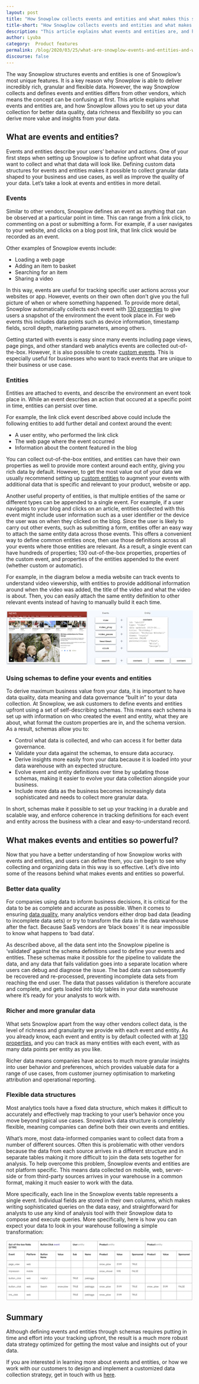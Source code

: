 ```yaml
---
layout: post
title: "How Snowplow collects events and entities and what makes this so powerful"
title-short: "How Snowplow collects events and entities and what makes this so powerful"
description: "This article explains what events and entities are, and how they allow you to set up your data collection for better data quality, data richness and flexibility so you can derive more value and insights from your data"
author: Lyuba
category:  Product features
permalink: /blog/2020/03/25/what-are-snowplow-events-and-entities-and-what-makes-them-so-powerful/
discourse: false
---
```



The way Snowplow structures events and entities is one of Snowplow’s most unique features. It is a key reason why Snowplow is able to deliver incredibly rich, granular and flexible data. However, the way Snowplow collects and defines events and entities differs from other vendors, which means the concept can be confusing at first. This article explains what events and entities are, and how Snowplow allows you to set up your data collection for better data quality, data richness and flexibility so you can derive more value and insights from your data.


## What are events and entities?

Events and entities describe your users’ behavior and actions. One of your first steps when setting up Snowplow is to define upfront what data you want to collect and what that data will look like. Defining custom data structures for events and entities makes it possible to collect granular data shaped to your business and use cases, as well as improve the quality of your data. Let’s take a look at events and entities in more detail.



### Events

Similar to other vendors, Snowplow defines an event as anything that can be observed at a particular point in time. This can range from a link click, to commenting on a post or submitting a form. For example, if a user navigates to your website, and clicks on a blog post link, that link click would be recorded as an event.

Other examples of Snowplow events include:

*   Loading a web page
*   Adding an item to basket
*   Searching for an item
*   Sharing a video

In this way, events are useful for tracking specific user actions across your websites or app. However, events on their own often don’t give you the full picture of when or where something happened. To provide more detail, Snowplow automatically collects each event with [130 properties](https://github.com/snowplow/snowplow/wiki/canonical-event-model) to give users a snapshot of the environment the event took place in. For web events this includes data points such as device information, timestamp fields, scroll depth, marketing parameters, among others.

Getting started with events is easy since many events including page views, page pings, and other standard web analytics events are collected out-of-the-box. However, it is also possible to create [custom events](https://docs.snowplowanalytics.com/docs/understanding-tracking-design/out-of-the-box-vs-custom-events-and-entities/). This is especially useful for businesses who want to track events that are unique to their business or use case.


### Entities

Entities are attached to events, and describe the environment an event took place in. While an event describes an action that occured at a specific point in time, entities can persist over time.

For example, the link click event described above could include the following entities to add further detail and context around the event:

*   A user entity, who performed the link click
*   The web page where the event occurred
*   Information about the content featured in the blog

You can collect out-of-the-box entities, and entities can have their own properties as well to provide more context around each entity, giving you rich data by default. However, to get the most value out of your data we usually recommend setting up [custom entities](https://docs.snowplowanalytics.com/docs/understanding-tracking-design/predefined-vs-custom-entities/) to augment your events with additional data that is specific and relevant to your product, website or app.

Another useful property of entities, is that multiple entities of the same or different types can be appended to a single event. For example, if a user navigates to your blog and clicks on an article, entities collected with this event might include user information such as a user identifier or the device the user was on when they clicked on the blog. Since the user is likely to carry out other events, such as submitting a form, entities offer an easy way to attach the same entity data across those events. This offers a convenient way to define common entities once, then use those definitions across all your events where those entities are relevant. As a result, a single event can have hundreds of properties; 130 out-of-the-box properties, properties of the custom event, and properties of the entities appended to the event (whether custom or automatic).

For example, in the diagram below a media website can track events to understand video viewership, with entities to provide additional information around when the video was added, the title of the video and what the video is about. Then, you can easily attach the same entity definition to other relevant events instead of having to manually build it each time.


![Events and entities - media example](/assets/img/blog/2020/03/events-entities-media.png)


### Using schemas to define your events and entities

To derive maximum business value from your data, it is important to have data quality, data meaning and data governance “built in” to your data collection. At Snowplow, we ask customers to define events and entities upfront using a set of self-describing schemas. This means each schema is set up with information on who created the event and entity, what they are about, what format the custom properties are in, and the schema version. As a result, schemas allow you to:


*   Control what data is collected, and who can access it for better data governance.
*   Validate your data against the schemas, to ensure data accuracy.
*   Derive insights more easily from your data because it is loaded into your data warehouse with an expected structure.
*   Evolve event and entity definitions over time by updating those schemas, making it easier to evolve your data collection alongside your business.
*   Include more data as the business becomes increasingly data sophisticated and needs to collect more granular data.

In short, schemas make it possible to set up your tracking in a durable and scalable way, and enforce coherence in tracking definitions for each event and entity across the business with a clear and easy-to-understand record.


## What makes events and entities so powerful?

Now that you have a better understanding of how Snowplow works with events and entities, and users can define them, you can begin to see why collecting and organizing data in this way is so effective. Let’s dive into some of the reasons behind what makes events and entities so powerful.


### Better data quality

For companies using data to inform business decisions, it is critical for the data to be as complete and accurate as possible. When it comes to ensuring [data quality](https://snowplowanalytics.com/blog/2020/02/12/what-is-data-quality-and-why-is-it-important/), many analytics vendors either drop bad data (leading to incomplete data sets) or try to transform the data in the data warehouse after the fact. Because SaaS vendors are ‘black boxes’ it is near impossible to know what happens to ‘bad data’.

As described above, all the data sent into the Snowplow pipeline is ‘validated’ against the schema definitions used to define your events and entities. These schemas make it possible for the pipeline to validate the data, and any data that fails validation goes into a separate location where users can debug and diagnose the issue. The bad data can subsequently be recovered and re-processed, preventing incomplete data sets from reaching the end user. The data that passes validation is therefore accurate and complete, and gets loaded into tidy tables in your data warehouse where it’s ready for your analysts to work with.


### Richer and more granular data


What sets Snowplow apart from the way other vendors collect data, is the level of richness and granularity we provide with each event and entity. As you already know, each event and entity is by default collected with at [130 properties](https://github.com/snowplow/snowplow/wiki/canonical-event-model#common), and you can track as many entities with each event, with as many data points per entity as you like.

Richer data means companies have access to much more granular insights into user behavior and preferences, which provides valuable data for a range of use cases, from customer journey optimisation to marketing attribution and operational reporting.


### Flexible data structures

Most analytics tools have a fixed data structure, which makes it difficult to accurately and effectively map tracking to your user’s behavior once you move beyond typical use cases. Snowplow’s data structure is completely flexible, meaning companies can define both their own events and entities.

What’s more, most data-informed companies want to collect data from a number of different sources. Often this is problematic with other vendors because the data from each source arrives in a different structure and in separate tables making it more difficult to join the data sets together for analysis. To help overcome this problem, Snowplow events and entities are not platform specific. This means data collected on mobile, web, server-side or from third-party sources arrives in your warehouse in a common format, making it much easier to work with the data.

More specifically, each line in the Snowplow events table represents a single event. Individual fields are stored in their own columns, which makes writing sophisticated queries on the data easy, and straightforward for analysts to use any kind of analysis tool with their Snowplow data to compose and execute queries. More specifically, here is how you can expect your data to look in your warehouse following a simple transformation:

![Data structure](/assets/img/blog/2020/03/events-entities-data-structure.png)

## Summary

Although defining events and entities through schemas requires putting in time and effort into your tracking upfront, the result is a much more robust data strategy optimized for getting the most value and insights out of your data.

If you are interested in learning more about events and entities, or how we work with our customers to design and implement a customized data collection strategy, get in touch with us [here](https://snowplowanalytics.com/get-started/).
